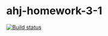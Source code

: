 # ahj-homework-3-1

[![Build status](https://ci.appveyor.com/api/projects/status/s0aq2or57bdc81sb?svg=true)](https://ci.appveyor.com/project/kote-nikolaus/ahj-homework-3-1)
